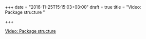 +++
date = "2016-11-25T15:15:03+03:00"
draft = true
title = "Video: Package structure "

+++

<p><a href="/stories/1266">Video: Package structure </a></p>
